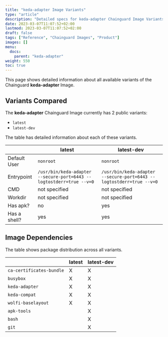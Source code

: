 ```yaml
---
title: "keda-adapter Image Variants"
type: "article"
description: "Detailed specs for keda-adapter Chainguard Image Variants"
date: 2023-03-07T11:07:52+02:00
lastmod: 2023-03-07T11:07:52+02:00
draft: false
tags: ["Reference", "Chainguard Images", "Product"]
images: []
menu:
  docs:
    parent: "keda-adapter"
weight: 550
toc: true
---
```


This page shows detailed information about all available variants of the Chainguard **keda-adapter** Image.

## Variants Compared
The **keda-adapter** Chainguard Image currently has 2 public variants: 

- `latest`
- `latest-dev`

The table has detailed information about each of these variants.

|              | latest                                                              | latest-dev                                                          |
|--------------|---------------------------------------------------------------------|---------------------------------------------------------------------|
| Default User | `nonroot`                                                           | `nonroot`                                                           |
| Entrypoint   | `/usr/bin/keda-adapter --secure-port=6443 --logtostderr=true --v=0` | `/usr/bin/keda-adapter --secure-port=6443 --logtostderr=true --v=0` |
| CMD          | not specified                                                       | not specified                                                       |
| Workdir      | not specified                                                       | not specified                                                       |
| Has apk?     | no                                                                  | yes                                                                 |
| Has a shell? | yes                                                                 | yes                                                                 |

## Image Dependencies
The table shows package distribution across all variants.

|                          | latest | latest-dev |
|--------------------------|--------|------------|
| `ca-certificates-bundle` | X      | X          |
| `busybox`                | X      | X          |
| `keda-adapter`           | X      | X          |
| `keda-compat`            | X      | X          |
| `wolfi-baselayout`       | X      | X          |
| `apk-tools`              |        | X          |
| `bash`                   |        | X          |
| `git`                    |        | X          |


